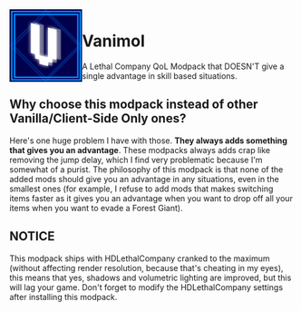 <img align="left" width="128" height="128" src="https://raw.githubusercontent.com/SiriusBYT/Vanimol/main/icon.png">

# Vanimol
A Lethal Company QoL Modpack that DOESN'T give a single advantage in skill based situations.

## Why choose this modpack instead of other Vanilla/Client-Side Only ones?
Here's one huge problem I have with those. **They always adds something that gives you an advantage**. These modpacks always adds crap like removing the jump delay, which I find very problematic because I'm somewhat of a purist. The philosophy of this modpack is that none of the added mods should give you an advantage in any situations, even in the smallest ones (for example, I refuse to add mods that makes switching items faster as it gives you an advantage when you want to drop off all your items when you want to evade a Forest Giant).

## NOTICE
This modpack ships with HDLethalCompany cranked to the maximum (without affecting render resolution, because that's cheating in my eyes), this means that yes, shadows and volumetric lighting are improved, but this will lag your game. Don't forget to modify the HDLethalCompany settings after installing this modpack.

